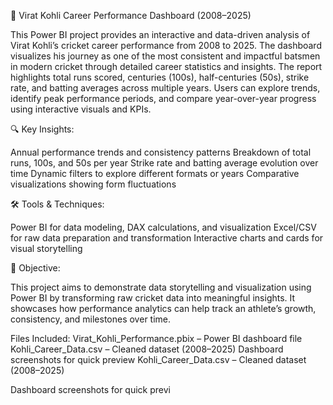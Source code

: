 🏏 Virat Kohli Career Performance Dashboard (2008–2025)

This Power BI project provides an interactive and data-driven analysis of Virat Kohli’s cricket career performance from 2008 to 2025. The dashboard visualizes his journey as one of the most consistent and impactful batsmen in modern cricket through detailed career statistics and insights.
The report highlights total runs scored, centuries (100s), half-centuries (50s), strike rate, and batting averages across multiple years. Users can explore trends, identify peak performance periods, and compare year-over-year progress using interactive visuals and KPIs.

🔍 Key Insights:

Annual performance trends and consistency patterns
Breakdown of total runs, 100s, and 50s per year
Strike rate and batting average evolution over time
Dynamic filters to explore different formats or years
Comparative visualizations showing form fluctuations

🛠️ Tools & Techniques:

Power BI for data modeling, DAX calculations, and visualization
Excel/CSV for raw data preparation and transformation
Interactive charts and cards for visual storytelling

🎯 Objective:

This project aims to demonstrate data storytelling and visualization using Power BI by transforming raw cricket data into meaningful insights. It showcases how performance analytics can help track an athlete’s growth, consistency, and milestones over time.

Files Included:
Virat_Kohli_Performance.pbix – Power BI dashboard file
Kohli_Career_Data.csv – Cleaned dataset (2008–2025)
Dashboard screenshots for quick preview
Kohli_Career_Data.csv – Cleaned dataset (2008–2025)

Dashboard screenshots for quick previ
